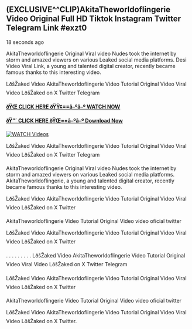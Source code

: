 ## (EXCLUSIVE^^CLIP)AkitaTheworldoflingerie Video Original Full HD Tiktok Instagram Twitter Telegram Link #exzt0

18 seconds ago

AkitaTheworldoflingerie Original Viral video Nudes took the internet by storm and amazed viewers on various Leaked social media platforms. Desi Video Viral Link, a young and talented digital creator, recently became famous thanks to this interesting video.

LðšŽaked Video AkitaTheworldoflingerie Video Tutorial Original Video Viral Video LðšŽaked on X Twitter Telegram

**[ðŸŒ CLICK HERE ðŸŸ¢==â–ºâ–º WATCH NOW](https://clips-mediaa.blogspot.com/2025/02/video-viral-download.html)**

**[ðŸ”´ CLICK HERE ðŸŒ==â–ºâ–º Download Now](https://clips-mediaa.blogspot.com/2025/02/video-viral-download.html)**

[![WATCH Videos](https://i.imgur.com/dJHk4Zq.gif)](https://clips-mediaa.blogspot.com/2025/02/video-viral-download.html)

LðšŽaked Video AkitaTheworldoflingerie Video Tutorial Original Video Viral Video LðšŽaked on X Twitter Telegram

AkitaTheworldoflingerie Original Viral video Nudes took the internet by storm and amazed viewers on various Leaked social media platforms. AkitaTheworldoflingerie, a young and talented digital creator, recently became famous thanks to this interesting video.

LðšŽaked Video AkitaTheworldoflingerie Video Tutorial Original Video Viral Video LðšŽaked on X Twitter

AkitaTheworldoflingerie Video Tutorial Original Video video oficial twitter

LðšŽaked Video AkitaTheworldoflingerie Video Tutorial Original Video Viral Video LðšŽaked on X Twitter

. . . . . . . . . LðšŽaked Video AkitaTheworldoflingerie Video Tutorial Original Video Viral Video LðšŽaked on X Twitter Telegram

LðšŽaked Video AkitaTheworldoflingerie Video Tutorial Original Video Viral Video LðšŽaked on X Twitter

AkitaTheworldoflingerie Video Tutorial Original Video video oficial twitter

LðšŽaked Video AkitaTheworldoflingerie Video Tutorial Original Video Viral Video LðšŽaked on X Twitter.